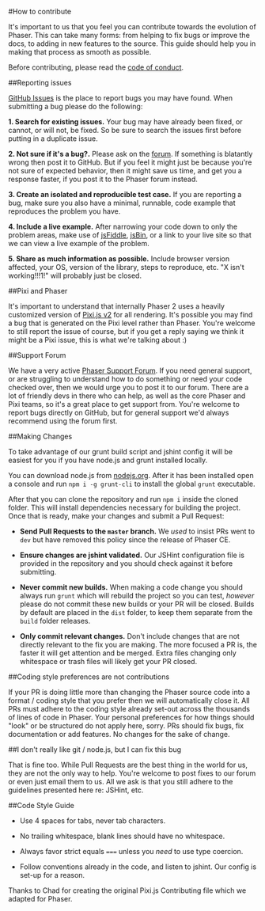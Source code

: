 #How to contribute

It's important to us that you feel you can contribute towards the evolution of Phaser. This can take many forms: from helping to fix bugs or improve the docs, to adding in new features to the source. This guide should help you in making that process as smooth as possible.

Before contributing, please read the [code of conduct](https://github.com/photonstorm/phaser/blob/master/v2/CODE_OF_CONDUCT.md).

##Reporting issues

[GitHub Issues][0] is the place to report bugs you may have found. When submitting a bug please do the following:

**1. Search for existing issues.** Your bug may have already been fixed, or cannot, or will not, be fixed. So be sure to search the issues first before putting in a duplicate issue.

**2. Not sure if it's a bug?.** Please ask on the [forum][4]. If something is blatantly wrong then post it to GitHub. But if you feel it might just be because you're not sure of expected behavior, then it might save us time, and get you a response faster, if you post it to the Phaser forum instead.

**3. Create an isolated and reproducible test case.** If you are reporting a bug, make sure you also have a minimal, runnable, code example that reproduces the problem you have.

**4. Include a live example.** After narrowing your code down to only the problem areas, make use of [jsFiddle][1], [jsBin][2], or a link to your live site so that we can view a live example of the problem.

**5. Share as much information as possible.** Include browser version affected, your OS, version of the library, steps to reproduce, etc. "X isn't working!!!1!" will probably just be closed.


##Pixi and Phaser

It's important to understand that internally Phaser 2 uses a heavily customized version of [Pixi.js v2](https://github.com/GoodBoyDigital/pixi.js/) for all rendering. It's possible you may find a bug that is generated on the Pixi level rather than Phaser. You're welcome to still report the issue of course, but if you get a reply saying we think it might be a Pixi issue, this is what we're talking about :)


##Support Forum

We have a very active [Phaser Support Forum][4]. If you need general support, or are struggling to understand how to do something or need your code checked over, then we would urge you to post it to our forum. There are a lot of friendly devs in there who can help, as well as the core Phaser and Pixi teams, so it's a great place to get support from. You're welcome to report bugs directly on GitHub, but for general support we'd always recommend using the forum first.


##Making Changes

To take advantage of our grunt build script and jshint config it will be easiest for you if you have node.js and grunt installed locally.

You can download node.js from [nodejs.org][3]. After it has been installed open a console and run `npm i -g grunt-cli` to install the global `grunt` executable.

After that you can clone the repository and run `npm i` inside the cloned folder. This will install dependencies necessary for building the project. Once that is ready,
make your changes and submit a Pull Request:

- **Send Pull Requests to the `master` branch.** We _used_ to insist PRs went to `dev` but have removed this policy since the release of Phaser CE.

- **Ensure changes are jshint validated.** Our JSHint configuration file is provided in the repository and you should check against it before submitting.

- **Never commit new builds.** When making a code change you should always run `grunt` which will rebuild the project so you can test, *however* please do not commit these new builds or your PR will be closed. Builds by default are placed in the `dist` folder, to keep them separate from the `build` folder releases.

- **Only commit relevant changes.** Don't include changes that are not directly relevant to the fix you are making. The more focused a PR is, the faster it will get attention and be merged. Extra files changing only whitespace or trash files will likely get your PR closed.


##Coding style preferences are not contributions

If your PR is doing little more than changing the Phaser source code into a format / coding style that you prefer then we will automatically close it. All PRs must adhere to the coding style already set-out across the thousands of lines of code in Phaser. Your personal preferences for how things should "look" or be structured do not apply here, sorry. PRs should fix bugs, fix documentation or add features. No changes for the sake of change.


##I don't really like git / node.js, but I can fix this bug

That is fine too. While Pull Requests are the best thing in the world for us, they are not the only way to help. You're welcome to post fixes to our forum or even just email them to us. All we ask is that you still adhere to the guidelines presented here re: JSHint, etc.


##Code Style Guide

- Use 4 spaces for tabs, never tab characters.

- No trailing whitespace, blank lines should have no whitespace.

- Always favor strict equals `===` unless you *need* to use type coercion.

- Follow conventions already in the code, and listen to jshint. Our config is set-up for a reason.

Thanks to Chad for creating the original Pixi.js Contributing file which we adapted for Phaser.

[0]: https://github.com/photonstorm/phaser/issues
[1]: http://jsfiddle.net
[2]: http://jsbin.com/
[3]: http://nodejs.org
[4]: http://www.html5gamedevs.com/forum/14-phaser/
